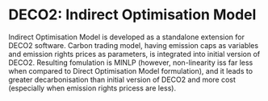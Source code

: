 # DECO2: Indirect Optimisation Model

Indirect Optimisation Model is developed as a standalone extension for DECO2 software. 
Carbon trading model, having emission caps as variables and emission rights prices as parameters, is integrated into initial version of DECO2. 
Resulting fomulation is MINLP (however, non-linearity iss far less when compared to Direct Optimisation Model formulation), and it leads to greater decarbonisation than initial version of DECO2 and more cost (especially when emission rights pricess are less).
